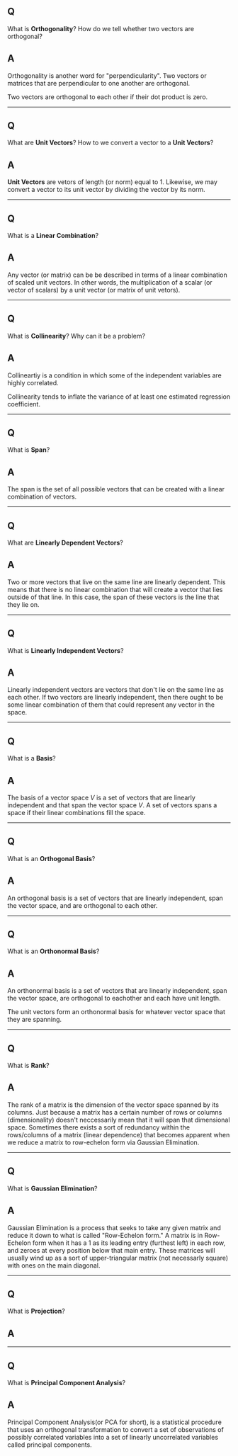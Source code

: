 ## Q
What is **Orthogonality**? How do we tell whether two vectors are orthogonal?

## A
Orthogonality is another word for "perpendicularity". Two vectors or matrices that are perpendicular to one another are orthogonal.

Two vectors are orthogonal to each other if their dot product is zero.

----

## Q
What are **Unit Vectors**? How to we convert a vector to a **Unit Vectors**?

## A
**Unit Vectors** are vetors of length (or norm) equal to 1. Likewise, we may convert a vector to its unit vector by dividing the vector by its norm.

----

## Q
What is a **Linear Combination**?

## A
Any vector (or matrix) can be be described in terms of a linear combination of scaled unit vectors. In other words, the multiplication of a scalar (or vector of scalars) by a unit vector (or matrix of unit vetors).

----

## Q
What is **Collinearity**? Why can it be a problem?

## A
Collineartiy is a condition in which some of the independent variables are highly correlated.

Collinearity tends to inflate the variance of at least one estimated regression coefficient.

----

## Q
What is **Span**?

## A
The span is the set of all possible vectors that can be created with a linear combination of vectors.

----

## Q
What are **Linearly Dependent Vectors**?

## A
Two or more vectors that live on the same line are linearly dependent. This means that there is no linear combination that will create a vector that lies outside of that line. In this case, the span of these vectors is the line that they lie on.

----

## Q
What is **Linearly Independent Vectors**?

## A
Linearly independent vectors are vectors that don't lie on the same line as each other. If two vectors are linearly independent, then there ought to be some linear combination of them that could represent any vector in the space.

----

## Q
What is a **Basis**?

## A
The basis of a vector space *V* is a set of vectors that are linearly independent and that span the vector space *V*. A set of vectors spans a space if their linear combinations fill the space.

----

## Q
What is an **Orthogonal Basis**?

## A
An orthogonal basis is a set of vectors that are linearly independent, span the vector space, and are orthogonal to each other.

----

## Q
What is an **Orthonormal Basis**?

## A
An orthonormal basis is a set of vectors that are linearly independent, span the vector space, are orthogonal to eachother and each have unit length.

The unit vectors form an orthonormal basis for whatever vector space that they are spanning.

----

## Q
What is **Rank**?

## A
The rank of a matrix is the dimension of the vector space spanned by its columns. Just because a matrix has a certain number of rows or columns (dimensionality) doesn't neccessarily mean that it will span that dimensional space. Sometimes there exists a sort of redundancy within the rows/columns of a matrix (linear dependence) that becomes apparent when we reduce a matrix to row-echelon form via Gaussian Elimination.

----

## Q
What is **Gaussian Elimination**?

## A
Gaussian Elimination is a process that seeks to take any given matrix and reduce it down to what is called "Row-Echelon form." A matrix is in Row-Echelon form when it has a 1 as its leading entry (furthest left) in each row, and zeroes at every position below that main entry. These matrices will usually wind up as a sort of upper-triangular matrix (not necessarly square) with ones on the main diagonal.

----

## Q
What is **Projection**?

## A

----

## Q
What is **Principal Component Analysis**?

## A
Principal Component Analysis(or PCA for short), is a statistical procedure that uses an orthogonal transformation to convert a set of observations of possibly correlated variables into a set of linearly uncorrelated variables called principal components.